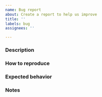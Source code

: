 ```yaml
---
name: Bug report
about: Create a report to help us improve
title: ''
labels: bug
assignees: ''

---
```


### Description

<!-- Please describe the bug. -->

### How to reproduce

<!-- Please submit the steps to reproduce the behaviour. -->

### Expected behavior

<!-- Please provide a description of what you expected to happen. -->

### Notes

<!-- This section is optional, please remove it if not applicable. 
      Any other information or notes that can help troubleshoot and fix the bug.
-->
